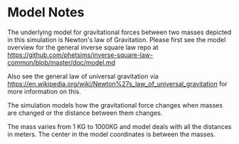 Model Notes
===========

The underlying model for gravitational forces between two masses depicted in this simulation is Newton's law of Gravitation.
Please first see the model overview for the general inverse square law repo at 
https://github.com/phetsims/inverse-square-law-common/blob/master/doc/model.md

Also see the general law of universal gravitation via 
https://en.wikipedia.org/wiki/Newton%27s_law_of_universal_gravitation for more information on this.

The simulation models how the gravitational force changes when masses are changed or the distance between them changes.

The mass varies from 1 KG to 1000KG and model deals with all the distances in meters. The center in the model 
coordinates is between the masses.